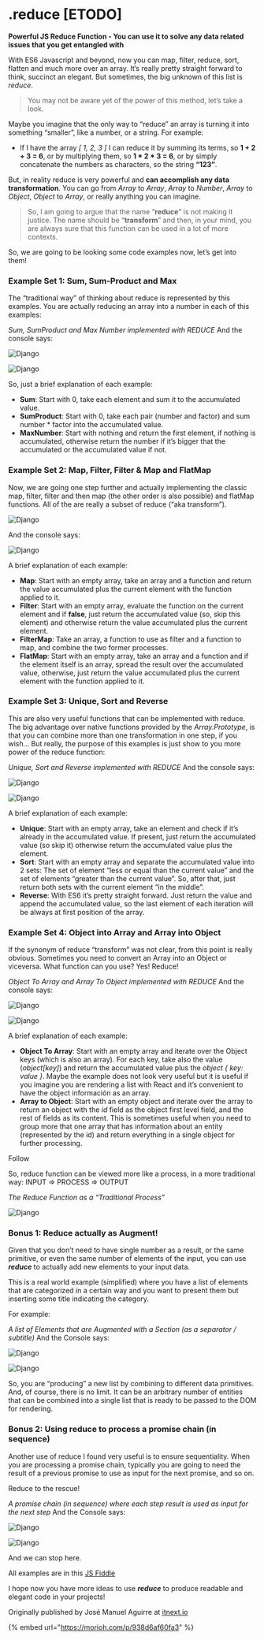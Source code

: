# .reduce \[ETODO\]

**Powerful JS Reduce Function - You can use it to solve any data related issues that you get entangled with**

With ES6 Javascript and beyond, now you can map, filter, reduce, sort, flatten and much more over an array. It’s really pretty straight forward to think, succinct an elegant. But sometimes, the big unknown of this list is _reduce_.

> You may not be aware yet of the power of this method, let’s take a look.

Maybe you imagine that the only way to “reduce” an array is turning it into something “smaller”, like a number, or a string. For example:

* If I have the array _\[ 1, 2, 3 \]_ I can reduce it by summing its terms, so **1 + 2 + 3 = 6**, or by multiplying them, so **1 \* 2 \* 3 = 6**, or by simply concatenate the numbers as characters, so the string **“123”**.

But, in reality reduce is very powerful and **can accomplish any data transformation**. You can go from _Array_ to _Array_, _Array_ to _Number_, _Array_ to _Object_, _Object_ to _Array_, or really anything you can imagine.

> So, I am going to argue that the name “**reduce**” is not making it justice. The name should be “**transform**” and then, in your mind, you are always sure that this function can be used in a lot of more contexts.

So, we are going to be looking some code examples now, let’s get into them!

### Example Set 1: Sum, Sum-Product and Max

The “traditional way” of thinking about reduce is represented by this examples. You are actually reducing an array into a number in each of this examples:

_Sum, SumProduct and Max Number implemented with REDUCE_ And the console says:

![Django](https://miro.medium.com/max/661/1*HVK3PBo-oP3TQ20d8r2rLw.png)

![Django](https://miro.medium.com/max/247/1*kPQe9Xyn4yRoOuVkfUBadQ.png)

So, just a brief explanation of each example:

* **Sum**: Start with 0, take each element and sum it to the accumulated value.
* **SumProduct**: Start with 0, take each pair \(number and factor\) and sum number \* factor into the accumulated value.
* **MaxNumber**: Start with nothing and return the first element, if nothing is accumulated, otherwise return the number if it’s bigger that the accumulated or the accumulated value if not.

### Example Set 2: Map, Filter, Filter & Map and FlatMap

Now, we are going one step further and actually implementing the classic map, filter, filter and then map \(the other order is also possible\) and flatMap functions. All of the are really a subset of reduce \(“aka transform”\).

![Django](https://miro.medium.com/max/656/1*erRJyD0vTCujmBI7yGT-VQ.png)

And the console says:

![Django](https://miro.medium.com/max/346/1*rtZJ9bQ0vIvyp5MEPmeVaA.png)

A brief explanation of each example:

* **Map**: Start with an empty array, take an array and a function and return the value accumulated plus the current element with the function applied to it.
* **Filter**: Start with an empty array, evaluate the function on the current element and if **false**, just return the accumulated value \(so, skip this element\) and otherwise return the value accumulated plus the current element.
* **FilterMap**: Take an array, a function to use as filter and a function to map, and combine the two former processes.
* **FlatMap**: Start with an empty array, take an array and a function and if the element itself is an array, spread the result over the accumulated value, otherwise, just return the value accumulated plus the current element with the function applied to it.

### Example Set 3: Unique, Sort and Reverse

This are also very useful functions that can be implemented with reduce. The big advantage over native functions provided by the _Array.Prototype_, is that you can combine more than one transformation in one step, if you wish… But really, the purpose of this examples is just show to you more power of the reduce function:

_Unique, Sort and Reverse implemented with REDUCE_ And the console says:

![Django](https://miro.medium.com/max/609/1*u7I6B43Br09woU_9tbM-5A.png)

![Django](https://miro.medium.com/max/391/1*FkJ6Ijqr1ATB4D_bgqwJyg.png)

A brief explanation of each example:

* **Unique**: Start with an empty array, take an element and check if it’s already in the accumulated value. If present, just return the accumulated value \(so skip it\) otherwise return the accumulated value plus the element.
* **Sort**: Start with an empty array and separate the accumulated value into 2 sets: The set of element “less or equal than the current value” and the set of elements “greater than the current value”. So, after that, just return both sets with the current element “in the middle”.
* **Reverse**: With ES6 it’s pretty straight forward. Just return the value and append the accumulated value, so the last element of each iteration will be always at first position of the array.

### Example Set 4: Object into Array and Array into Object

If the synonym of reduce “transform” was not clear, from this point is really obvious. Sometimes you need to convert an Array into an Object or viceversa. What function can you use? Yes! Reduce!

_Object To Array and Array To Object implemented with REDUCE_ And the console says:

![Django](https://miro.medium.com/max/691/1*EIP50dEO4aX9fVNXJ8grzg.png)

![Django](https://miro.medium.com/max/428/1*Mp40pBx975r1CyN4qngfKw.png)

A brief explanation of each example:

* **Object To Array**: Start with an empty array and iterate over the Object keys \(which is also an array\). For each key, take also the value \(_object\[key\]_\) and return the accumulated value plus the _object { key: value }_. Maybe the example does not look very useful but it is useful if you imagine you are rendering a list with React and it’s convenient to have the object información as an array.
* **Array to Object**: Start with an empty object and iterate over the array to return an object with the _id_ field as the object first level field, and the rest of fields as its content. This is sometimes useful when you need to group more that one array that has information about an entity \(represented by the id\) and return everything in a single object for further processing.

Follow

So, reduce function can be viewed more like a process, in a more traditional way: INPUT =&gt; PROCESS =&gt; OUTPUT

_The Reduce Function as a “Traditional Process”_

![Django](https://miro.medium.com/max/767/1*oyQOZXOc81XYin-_Ta9QnA.png)

### Bonus 1: Reduce actually as Augment!

Given that you don’t need to have single number as a result, or the same primitive, or even the same number of elements of the input, you can use _**reduce**_ to actually add new elements to your input data.

This is a real world example \(simplified\) where you have a list of elements that are categorized in a certain way and you want to present them but inserting some title indicating the category.

For example:

_A list of Elements that are Augmented with a Section \(as a separator / subtitle\)_ And the Console says:

![Django](https://miro.medium.com/max/719/1*PLMLCWgMIgi82bb1rkuawA.png)

![Django](https://miro.medium.com/max/553/1*JSAcKcd_rPTn4OUWv_p96g.png)

So, you are “producing” a new list by combining to different data primitives. And, of course, there is no limit. It can be an arbitrary number of entities that can be combined into a single list that is ready to be passed to the DOM for rendering.

### Bonus 2: Using reduce to process a promise chain \(in sequence\)

Another use of reduce I found very useful is to ensure sequentiality. When you are processing a promise chain, typically you are going to need the result of a previous promise to use as input for the next promise, and so on.

Reduce to the rescue!

_A promise chain \(in sequence\) where each step result is used as input for the next step_ And the Console says:

![Django](https://miro.medium.com/max/466/1*MGrYG86S-pb1cyrXR2CIqg.png)

![Django](https://miro.medium.com/max/746/1*bYjkWXq9GxDCy_AxEVnuAw.png)

And we can stop here.

All examples are in this [JS Fiddle](https://l.morioh.com/b0a3f595aa?r=https://jsfiddle.net/jmaguirrei/yhmvap5o/82/)

I hope now you have more ideas to use _**reduce**_ to produce readable and elegant code in your projects!

Originally published by José Manuel Aguirre at [itnext.io](https://l.morioh.com/b0a3f595aa?r=https://itnext.io/powerful-js-reduce-function-58cf47edcb8)

{% embed url="https://morioh.com/p/938d6af60fa3" %}



